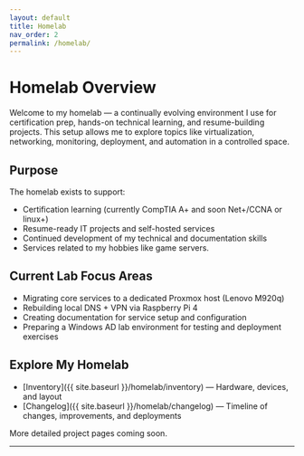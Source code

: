 ```yaml
---
layout: default
title: Homelab
nav_order: 2
permalink: /homelab/
---
```


# Homelab Overview

Welcome to my homelab — a continually evolving environment I use for certification prep, hands-on technical learning, and resume-building projects. This setup allows me to explore topics like virtualization, networking, monitoring, deployment, and automation in a controlled space.

## Purpose

The homelab exists to support:
- Certification learning (currently CompTIA A+ and soon Net+/CCNA or linux+)
- Resume-ready IT projects and self-hosted services
- Continued development of my technical and documentation skills
- Services related to my hobbies like game servers.

## Current Lab Focus Areas

- Migrating core services to a dedicated Proxmox host (Lenovo M920q)
- Rebuilding local DNS + VPN via Raspberry Pi 4
- Creating documentation for service setup and configuration
- Preparing a Windows AD lab environment for testing and deployment exercises

## Explore My Homelab

- [Inventory]({{ site.baseurl }}/homelab/inventory) — Hardware, devices, and layout
- [Changelog]({{ site.baseurl }}/homelab/changelog) — Timeline of changes, improvements, and deployments

More detailed project pages coming soon.

---
